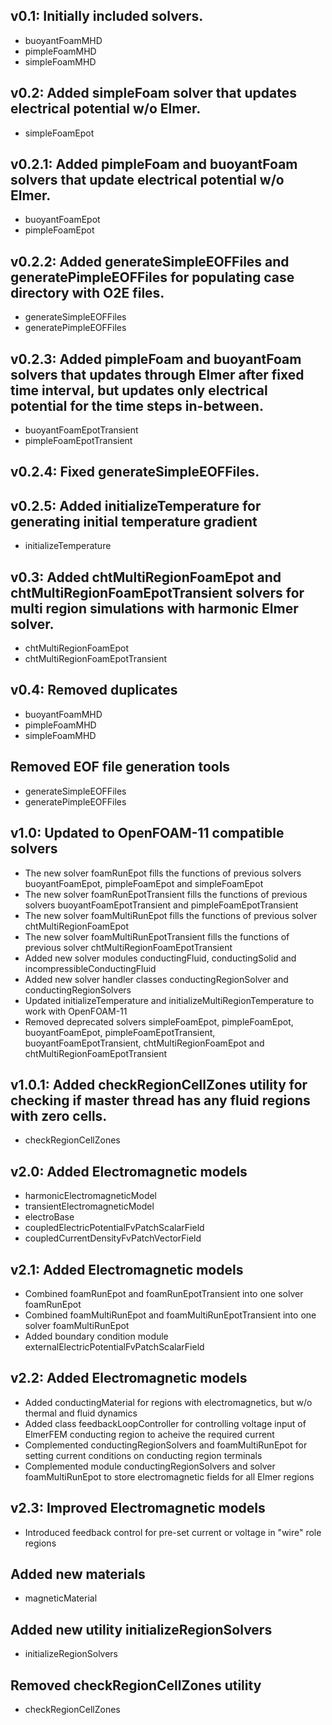 ## v0.1: Initially included solvers. ##
* buoyantFoamMHD
* pimpleFoamMHD
* simpleFoamMHD
## v0.2: Added simpleFoam solver that updates electrical potential w/o Elmer. ##
* simpleFoamEpot
## v0.2.1: Added pimpleFoam and buoyantFoam solvers that update electrical potential w/o Elmer. ##
* buoyantFoamEpot
* pimpleFoamEpot
## v0.2.2: Added generateSimpleEOFFiles and generatePimpleEOFFiles for populating case directory with O2E files. ##
* generateSimpleEOFFiles
* generatePimpleEOFFiles
## v0.2.3: Added pimpleFoam and buoyantFoam solvers that updates through Elmer after fixed time interval, but updates only electrical potential for the time steps in-between. ##
* buoyantFoamEpotTransient
* pimpleFoamEpotTransient
## v0.2.4: Fixed generateSimpleEOFFiles. ##
## v0.2.5: Added initializeTemperature for generating initial temperature gradient ##
* initializeTemperature
## v0.3: Added chtMultiRegionFoamEpot and chtMultiRegionFoamEpotTransient solvers for multi region simulations with harmonic Elmer solver. ##
* chtMultiRegionFoamEpot
* chtMultiRegionFoamEpotTransient
## v0.4: Removed duplicates 
* buoyantFoamMHD
* pimpleFoamMHD
* simpleFoamMHD
## Removed EOF file generation tools
* generateSimpleEOFFiles
* generatePimpleEOFFiles
## v1.0: Updated to OpenFOAM-11 compatible solvers
* The new solver foamRunEpot fills the functions of previous solvers buoyantFoamEpot, pimpleFoamEpot and simpleFoamEpot
* The new solver foamRunEpotTransient fills the functions of previous solvers buoyantFoamEpotTransient and pimpleFoamEpotTransient
* The new solver foamMultiRunEpot fills the functions of previous solver chtMultiRegionFoamEpot
* The new solver foamMultiRunEpotTransient fills the functions of previous solver chtMultiRegionFoamEpotTransient
* Added new solver modules conductingFluid, conductingSolid and incompressibleConductingFluid
* Added new solver handler classes conductingRegionSolver and conductingRegionSolvers
* Updated initializeTemperature and initializeMultiRegionTemperature to work with OpenFOAM-11
* Removed deprecated solvers simpleFoamEpot, pimpleFoamEpot, buoyantFoamEpot, pimpleFoamEpotTransient, buoyantFoamEpotTransient, chtMultiRegionFoamEpot and chtMultiRegionFoamEpotTransient
## v1.0.1: Added checkRegionCellZones utility for checking if master thread has any fluid regions with zero cells. ##
* checkRegionCellZones
## v2.0: Added Electromagnetic models ##
* harmonicElectromagneticModel
* transientElectromagneticModel
* electroBase
* coupledElectricPotentialFvPatchScalarField
* coupledCurrentDensityFvPatchVectorField
## v2.1: Added Electromagnetic models ##
* Combined foamRunEpot and foamRunEpotTransient into one solver foamRunEpot
* Combined foamMultiRunEpot and foamMultiRunEpotTransient into one solver foamMultiRunEpot
* Added boundary condition module externalElectricPotentialFvPatchScalarField
## v2.2: Added Electromagnetic models ##
* Added conductingMaterial for regions with electromagnetics, but w/o thermal and fluid dynamics
* Added class feedbackLoopController for controlling voltage input of ElmerFEM conducting region to acheive the required current
* Complemented conductingRegionSolvers and foamMultiRunEpot for setting current conditions on conducting region terminals
* Complemented module conductingRegionSolvers and solver foamMultiRunEpot to store electromagnetic fields for all Elmer regions
## v2.3: Improved Electromagnetic models ##
* Introduced feedback control for pre-set current or voltage in "wire" role regions
## Added new materials ##
* magneticMaterial
## Added new utility initializeRegionSolvers ##
* initializeRegionSolvers
## Removed checkRegionCellZones utility
* checkRegionCellZones

